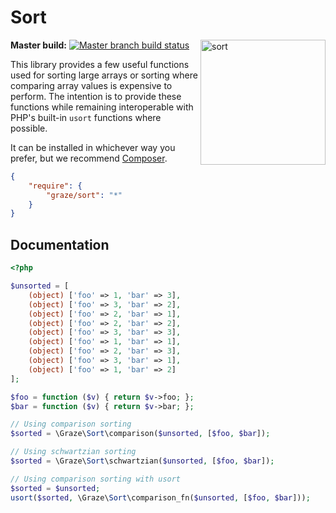 # Sort

<img src="http://media2.giphy.com/media/fAaAo6SyjVJf2/200.gif" alt="sort" align="right" height=200/>

**Master build:** [![Master branch build status][travis-master]][travis]

This library provides a few useful functions used for sorting large arrays or
sorting where comparing array values is expensive to perform. The intention is
to provide these functions while remaining interoperable with PHP's built-in
`usort` functions where possible.

It can be installed in whichever way you prefer, but we recommend [Composer][packagist].
```json
{
    "require": {
        "graze/sort": "*"
    }
}
```

## Documentation
```php
<?php

$unsorted = [
    (object) ['foo' => 1, 'bar' => 3],
    (object) ['foo' => 3, 'bar' => 2],
    (object) ['foo' => 2, 'bar' => 1],
    (object) ['foo' => 2, 'bar' => 2],
    (object) ['foo' => 3, 'bar' => 3],
    (object) ['foo' => 1, 'bar' => 1],
    (object) ['foo' => 2, 'bar' => 3],
    (object) ['foo' => 3, 'bar' => 1],
    (object) ['foo' => 1, 'bar' => 2]
];

$foo = function ($v) { return $v->foo; };
$bar = function ($v) { return $v->bar; };

// Using comparison sorting
$sorted = \Graze\Sort\comparison($unsorted, [$foo, $bar]);

// Using schwartzian sorting
$sorted = \Graze\Sort\schwartzian($unsorted, [$foo, $bar]);

// Using comparison sorting with usort
$sorted = $unsorted;
usort($sorted, \Graze\Sort\comparison_fn($unsorted, [$foo, $bar]));
```

<!-- Links -->
[travis]: https://travis-ci.org/graze/sort
[travis-master]: https://travis-ci.org/graze/sort.png?branch=master
[packagist]: https://packagist.org/packages/graze/sort
